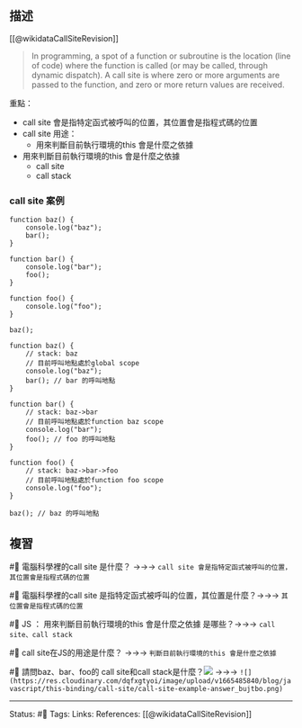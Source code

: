 ## 描述



[[@wikidataCallSiteRevision]]
> In programming, a spot of a function or subroutine is the location (line of code) where the function is called (or may be called, through dynamic dispatch). A call site is where zero or more arguments are passed to the function, and zero or more return values are received.

重點：
- call site 會是指特定函式被呼叫的位置，其位置會是指程式碼的位置
- call site 用途：
	- 用來判斷目前執行環境的this 會是什麼之依據
- 用來判斷目前執行環境的this 會是什麼之依據
	- call site
	- call stack
### call site 案例
```
function baz() {
	console.log("baz");
	bar(); 
}

function bar() {
	console.log("bar");
	foo(); 
}

function foo() {
	console.log("foo");
}

baz(); 
```



```
function baz() {
	// stack: baz
	// 目前呼叫地點處於global scope
	console.log("baz");
	bar(); // bar 的呼叫地點
}

function bar() {
	// stack: baz->bar
	// 目前呼叫地點處於function baz scope
	console.log("bar");
	foo(); // foo 的呼叫地點
}

function foo() {
	// stack: baz->bar->foo
	// 目前呼叫地點處於function foo scope
	console.log("foo");
}

baz(); // baz 的呼叫地點
```



## 複習

#🧠 電腦科學裡的call site 是什麼？ ->->-> `call site 會是指特定函式被呼叫的位置，其位置會是指程式碼的位置`
<!--SR:!2022-11-21,27,250-->

#🧠 電腦科學裡的call site 是指特定函式被呼叫的位置，其位置是什麼？->->-> `其位置會是指程式碼的位置`
<!--SR:!2022-11-18,26,250-->

#🧠 JS ： 用來判斷目前執行環境的this 會是什麼之依據 是哪些？->->-> `call site、call stack`
<!--SR:!2022-11-14,16,230-->

#🧠 call site在JS的用途是什麼？ ->->-> `判斷目前執行環境的this 會是什麼之依據 `
<!--SR:!2022-11-20,27,250-->

#🧠 請問baz、bar、foo的 call site和call stack是什麼？![](https://res.cloudinary.com/dqfxgtyoi/image/upload/v1665485554/blog/javascript/this-binding/call-site/call-site-example_nbpxxl.png) ->->-> `![](https://res.cloudinary.com/dqfxgtyoi/image/upload/v1665485840/blog/javascript/this-binding/call-site/call-site-example-answer_bujtbo.png)`
<!--SR:!2022-11-22,28,250-->

---
Status: #🌱 
Tags:
Links:
References:
[[@wikidataCallSiteRevision]]